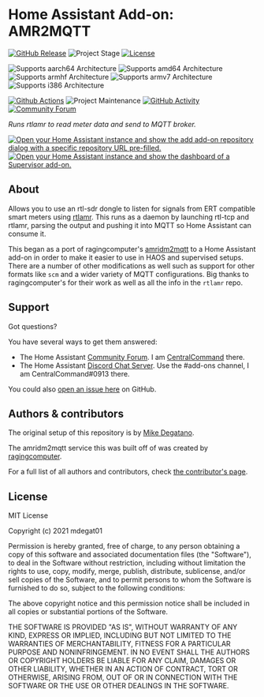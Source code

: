 # Home Assistant Add-on: AMR2MQTT

[![GitHub Release][releases-shield]][releases]
![Project Stage][project-stage-shield]
[![License][license-shield]](LICENSE)

![Supports aarch64 Architecture][aarch64-shield]
![Supports amd64 Architecture][amd64-shield]
![Supports armhf Architecture][armhf-shield]
![Supports armv7 Architecture][armv7-shield]
![Supports i386 Architecture][i386-shield]

[![Github Actions][github-actions-shield]][github-actions]
![Project Maintenance][maintenance-shield]
[![GitHub Activity][commits-shield]][commits]
[![Community Forum][forum-shield]][forum]

_Runs rtlamr to read meter data and send to MQTT broker._

[![Open your Home Assistant instance and show the add add-on repository dialog
with a specific repository URL pre-filled.][add-repo-shield]][add-repo]
[![Open your Home Assistant instance and show the dashboard of a Supervisor add-on.][add-addon-shield]][add-addon]

## About

Allows you to use an rtl-sdr dongle to listen for signals from ERT compatible
smart meters using [rtlamr][rtlamr]. This runs as a daemon by launching rtl-tcp
and rtlamr, parsing the output and pushing it into MQTT so Home Assistant can
consume it.

This began as a port of ragingcomputer's [amridm2mqtt][amridm2mqtt] to a Home
Assistant add-on in order to make it easier to use in HAOS and supervised setups.
There are a number of other modifications as well such as support for other formats
like `scm` and a wider variety of MQTT configurations. Big thanks to ragingcomputer's
for their work as well as all the info in the `rtlamr` repo.

## Support

Got questions?

You have several ways to get them answered:

- The Home Assistant [Community Forum][forum]. I am
  [CentralCommand][forum-centralcommand] there.
- The Home Assistant [Discord Chat Server][discord-ha]. Use the #add-ons channel,
  I am CentralCommand#0913 there.

You could also [open an issue here][issue] on GitHub.

## Authors & contributors

The original setup of this repository is by [Mike Degatano][mdegat01].

The amridm2mqtt service this was built off of was created by [ragingcomputer][ragingcomputer].

For a full list of all authors and contributors,
check [the contributor's page][contributors].

## License

MIT License

Copyright (c) 2021 mdegat01

Permission is hereby granted, free of charge, to any person obtaining a copy
of this software and associated documentation files (the "Software"), to deal
in the Software without restriction, including without limitation the rights
to use, copy, modify, merge, publish, distribute, sublicense, and/or sell
copies of the Software, and to permit persons to whom the Software is
furnished to do so, subject to the following conditions:

The above copyright notice and this permission notice shall be included in all
copies or substantial portions of the Software.

THE SOFTWARE IS PROVIDED "AS IS", WITHOUT WARRANTY OF ANY KIND, EXPRESS OR
IMPLIED, INCLUDING BUT NOT LIMITED TO THE WARRANTIES OF MERCHANTABILITY,
FITNESS FOR A PARTICULAR PURPOSE AND NONINFRINGEMENT. IN NO EVENT SHALL THE
AUTHORS OR COPYRIGHT HOLDERS BE LIABLE FOR ANY CLAIM, DAMAGES OR OTHER
LIABILITY, WHETHER IN AN ACTION OF CONTRACT, TORT OR OTHERWISE, ARISING FROM,
OUT OF OR IN CONNECTION WITH THE SOFTWARE OR THE USE OR OTHER DEALINGS IN THE
SOFTWARE.

[aarch64-shield]: https://img.shields.io/badge/aarch64-yes-green.svg
[add-addon-shield]: https://my.home-assistant.io/badges/supervisor_addon.svg
[add-addon]: https://my.home-assistant.io/redirect/supervisor_addon/?addon=39bd2704_amr2mqtt
[add-repo-shield]: https://my.home-assistant.io/badges/supervisor_add_addon_repository.svg
[add-repo]: https://my.home-assistant.io/redirect/supervisor_add_addon_repository/?repository_url=https%3A%2F%2Fgithub.com%2Fmdegat01%2Fhassio-addons
[amd64-shield]: https://img.shields.io/badge/amd64-yes-green.svg
[amridm2mqtt]: https://github.com/ragingcomputer/amridm2mqtt
[armhf-shield]: https://img.shields.io/badge/armhf-yes-green.svg
[armv7-shield]: https://img.shields.io/badge/armv7-yes-green.svg
[commits-shield]: https://img.shields.io/github/commit-activity/y/mdegat01/addon-amr2mqtt.svg
[commits]: https://github.com/mdegat01/addon-amr2mqtt/commits/main
[contributors]: https://github.com/mdegat01/addon-amr2mqtt/graphs/contributors
[discord-ha]: https://discord.gg/c5DvZ4e
[forum-centralcommand]: https://community.home-assistant.io/u/CentralCommand/?u=CentralCommand
[forum-shield]: https://img.shields.io/badge/community-forum-brightgreen.svg
[forum]: https://community.home-assistant.io
[mdegat01]: https://github.com/mdegat01
[github-actions-shield]: https://github.com/mdegat01/addon-amr2mqtt/workflows/CI/badge.svg
[github-actions]: https://github.com/mdegat01/addon-amr2mqtt/actions
[i386-shield]: https://img.shields.io/badge/i386-no-red.svg
[issue]: https://github.com/mdegat01/addon-amr2mqtt/issues
[license-shield]: https://img.shields.io/github/license/mdegat01/addon-amr2mqtt.svg
[maintenance-shield]: https://img.shields.io/maintenance/yes/2021.svg
[project-stage-shield]: https://img.shields.io/badge/project%20stage-experimental-yellow.svg
[ragingcomputer]: https://github.com/ragingcomputer
[releases-shield]: https://img.shields.io/github/release/mdegat01/addon-amr2mqtt.svg
[releases]: https://github.com/mdegat01/addon-amr2mqtt/releases
[rtlamr]: https://github.com/bemasher/rtlamr
